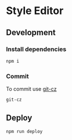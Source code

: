# Style Editor

## Development

### Install dependencies
```bash
npm i
```

### Commit
To commit use [git-cz](https://github.com/streamich/git-cz)

```bash
git-cz
```

## Deploy
```bash
npm run deploy
```
